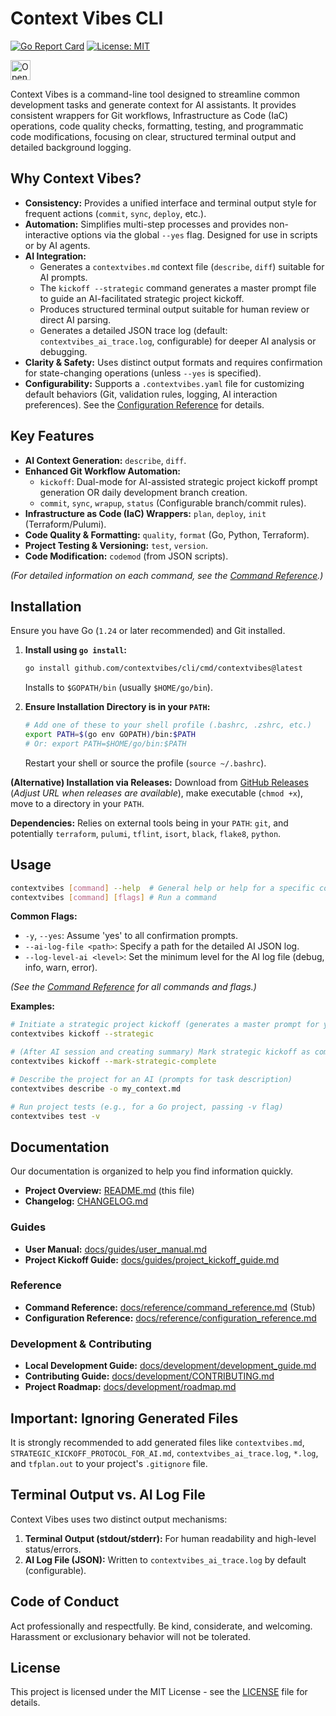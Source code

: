# Context Vibes CLI

[![Go Report Card](https://goreportcard.com/badge/github.com/contextvibes/cli)](https://goreportcard.com/report/github.com/contextvibes/cli)
[![License: MIT](https://img.shields.io/badge/License-MIT-yellow.svg)](https://opensource.org/licenses/MIT)
<!-- Open in Firebase Studio Button -->
<a href="https://studio.firebase.google.com/import?url=https%3A%2F%2Fgithub.com%2Fcontextvibes%2Fcli">
  <picture>
    <source
      media="(prefers-color-scheme: dark)"
      srcset="https://cdn.firebasestudio.dev/btn/open_dark_32.svg">
    <source
      media="(prefers-color-scheme: light)"
      srcset="https://cdn.firebasestudio.dev/btn/open_light_32.svg">
    <img
      height="32"
      alt="Open in Firebase Studio"
      src="https://cdn.firebasestudio.dev/btn/open_blue_32.svg">
  </picture>
</a>
<!-- End Button -->

Context Vibes is a command-line tool designed to streamline common development tasks and generate context for AI assistants. It provides consistent wrappers for Git workflows, Infrastructure as Code (IaC) operations, code quality checks, formatting, testing, and programmatic code modifications, focusing on clear, structured terminal output and detailed background logging.

## Why Context Vibes?

* **Consistency:** Provides a unified interface and terminal output style for frequent actions (`commit`, `sync`, `deploy`, etc.).
* **Automation:** Simplifies multi-step processes and provides non-interactive options via the global `--yes` flag. Designed for use in scripts or by AI agents.
* **AI Integration:**
  * Generates a `contextvibes.md` context file (`describe`, `diff`) suitable for AI prompts.
  * The `kickoff --strategic` command generates a master prompt file to guide an AI-facilitated strategic project kickoff.
  * Produces structured terminal output suitable for human review or direct AI parsing.
  * Generates a detailed JSON trace log (default: `contextvibes_ai_trace.log`, configurable) for deeper AI analysis or debugging.
* **Clarity & Safety:** Uses distinct output formats and requires confirmation for state-changing operations (unless `--yes` is specified).
* **Configurability:** Supports a `.contextvibes.yaml` file for customizing default behaviors (Git, validation rules, logging, AI interaction preferences). See the [Configuration Reference](docs/reference/configuration_reference.md) for details.

## Key Features

* **AI Context Generation:** `describe`, `diff`.
* **Enhanced Git Workflow Automation:**
  * `kickoff`: Dual-mode for AI-assisted strategic project kickoff prompt generation OR daily development branch creation.
  * `commit`, `sync`, `wrapup`, `status` (Configurable branch/commit rules).
* **Infrastructure as Code (IaC) Wrappers:** `plan`, `deploy`, `init` (Terraform/Pulumi).
* **Code Quality & Formatting:** `quality`, `format` (Go, Python, Terraform).
* **Project Testing & Versioning:** `test`, `version`.
* **Code Modification:** `codemod` (from JSON scripts).

*(For detailed information on each command, see the [Command Reference](docs/reference/command_reference.md).)*

## Installation

Ensure you have Go (`1.24` or later recommended) and Git installed.

1. **Install using `go install`:**

    ```bash
    go install github.com/contextvibes/cli/cmd/contextvibes@latest
    ```

    Installs to `$GOPATH/bin` (usually `$HOME/go/bin`).

2. **Ensure Installation Directory is in your `PATH`:**

    ```bash
    # Add one of these to your shell profile (.bashrc, .zshrc, etc.)
    export PATH=$(go env GOPATH)/bin:$PATH
    # Or: export PATH=$HOME/go/bin:$PATH
    ```

    Restart your shell or source the profile (`source ~/.bashrc`).

**(Alternative) Installation via Releases:** Download from [GitHub Releases](https://github.com/contextvibes/cli/releases) (*Adjust URL when releases are available*), make executable (`chmod +x`), move to a directory in your `PATH`.

**Dependencies:** Relies on external tools being in your `PATH`: `git`, and potentially `terraform`, `pulumi`, `tflint`, `isort`, `black`, `flake8`, `python`.

## Usage

```bash
contextvibes [command] --help  # General help or help for a specific command
contextvibes [command] [flags] # Run a command
```

**Common Flags:**

* `-y`, `--yes`: Assume 'yes' to all confirmation prompts.
* `--ai-log-file <path>`: Specify a path for the detailed AI JSON log.
* `--log-level-ai <level>`: Set the minimum level for the AI log file (debug, info, warn, error).

*(See the [Command Reference](docs/reference/command_reference.md) for all commands and flags.)*

**Examples:**

```bash
# Initiate a strategic project kickoff (generates a master prompt for your AI)
contextvibes kickoff --strategic

# (After AI session and creating summary) Mark strategic kickoff as complete
contextvibes kickoff --mark-strategic-complete

# Describe the project for an AI (prompts for task description)
contextvibes describe -o my_context.md

# Run project tests (e.g., for a Go project, passing -v flag)
contextvibes test -v
```

## Documentation

Our documentation is organized to help you find information quickly.

* **Project Overview:** [README.md](README.md) (this file)
* **Changelog:** [CHANGELOG.md](CHANGELOG.md)

### Guides

* **User Manual:** [docs/guides/user_manual.md](docs/guides/user_manual.md)
* **Project Kickoff Guide:** [docs/guides/project_kickoff_guide.md](docs/guides/project_kickoff_guide.md)

### Reference

* **Command Reference:** [docs/reference/command_reference.md](docs/reference/command_reference.md) (Stub)
* **Configuration Reference:** [docs/reference/configuration_reference.md](docs/reference/configuration_reference.md)

### Development & Contributing

* **Local Development Guide:** [docs/development/development_guide.md](docs/development/development_guide.md)
* **Contributing Guide:** [docs/development/CONTRIBUTING.md](docs/development/CONTRIBUTING.md)
* **Project Roadmap:** [docs/development/roadmap.md](docs/development/roadmap.md)

## Important: Ignoring Generated Files

It is strongly recommended to add generated files like `contextvibes.md`, `STRATEGIC_KICKOFF_PROTOCOL_FOR_AI.md`, `contextvibes_ai_trace.log`, `*.log`, and `tfplan.out` to your project's `.gitignore` file.

## Terminal Output vs. AI Log File

Context Vibes uses two distinct output mechanisms:

1. **Terminal Output (stdout/stderr):** For human readability and high-level status/errors.
2. **AI Log File (JSON):** Written to `contextvibes_ai_trace.log` by default (configurable).

## Code of Conduct

Act professionally and respectfully. Be kind, considerate, and welcoming. Harassment or exclusionary behavior will not be tolerated.

## License

This project is licensed under the MIT License - see the [LICENSE](LICENSE) file for details.
